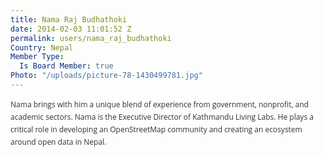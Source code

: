 ```yaml
---
title: Nama Raj Budhathoki
date: 2014-02-03 11:01:52 Z
permalink: users/nama_raj_budhathoki
Country: Nepal
Member Type:
  Is Board Member: true
Photo: "/uploads/picture-78-1430499781.jpg"
---
```


<p><span style="color: #333333; font-family: 'Open Sans', Arial, Helvetica, sans-serif; font-size: 12px; line-height: 20px;">Nama brings with him a unique blend of experience from government, nonprofit, and academic sectors. Nama is the Executive Director of Kathmandu Living Labs. He plays a critical role in developing an OpenStreetMap community and creating an ecosystem around open data in Nepal.</span></p>
